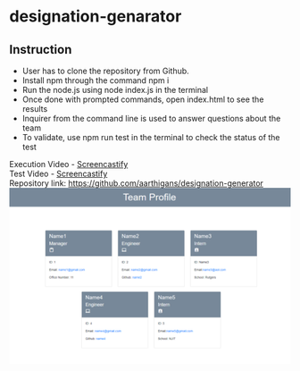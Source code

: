 # designation-genarator

## Instruction
* User has to clone the repository from Github. 
* Install npm through the command npm i
* Run the node.js using node index.js in the terminal
* Once done with prompted commands, open index.html to see the results
* Inquirer from the command line is used to answer questions about the team
* To validate, use npm run test in the terminal to check the status of the test

Execution Video - [Screencastify](https://drive.google.com/file/d/1b_sXxcjOFzQuwmEFwiwC83Q4s1nn-xTu/view)<br>
Test Video - [Screencastify](https://drive.google.com/file/d/179Lcv4cddifvN66lMf9iRjMz_7pMccHM/view)<br>
Repository link: https://github.com/aarthigans/designation-generator<br>
<img src="src\Screenshot .png">

